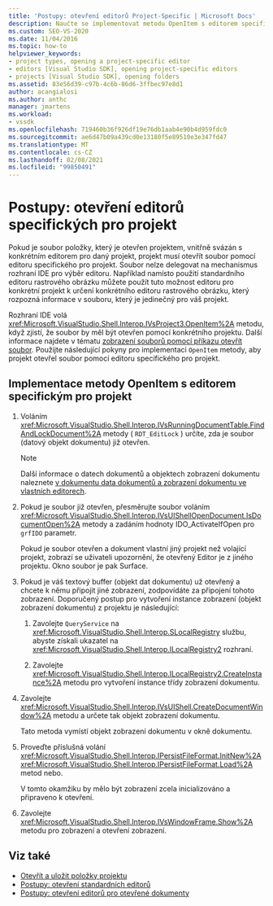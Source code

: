 ```yaml
---
title: 'Postupy: otevření editorů Project-Specific | Microsoft Docs'
description: Naučte se implementovat metodu OpenItem s editorem specifickým pro projekt, aby projekt mohl otevřít soubor vázaný na editor pro daný projekt.
ms.custom: SEO-VS-2020
ms.date: 11/04/2016
ms.topic: how-to
helpviewer_keywords:
- project types, opening a project-specific editor
- editors [Visual Studio SDK], opening project-specific editors
- projects [Visual Studio SDK], opening folders
ms.assetid: 83e56d39-c97b-4c6b-86d6-3ffbec97e8d1
author: acangialosi
ms.author: anthc
manager: jmartens
ms.workload:
- vssdk
ms.openlocfilehash: 719460b36f926df19e76db1aab4e90b4d959fdc0
ms.sourcegitcommit: ae6d47b09a439cd0e13180f5e89510e3e347fd47
ms.translationtype: MT
ms.contentlocale: cs-CZ
ms.lasthandoff: 02/08/2021
ms.locfileid: "99850491"
---
```

# <a name="how-to-open-project-specific-editors"></a>Postupy: otevření editorů specifických pro projekt
Pokud je soubor položky, který je otevřen projektem, vnitřně svázán s konkrétním editorem pro daný projekt, projekt musí otevřít soubor pomocí editoru specifického pro projekt. Soubor nelze delegovat na mechanismus rozhraní IDE pro výběr editoru. Například namísto použití standardního editoru rastrového obrázku můžete použít tuto možnost editoru pro konkrétní projekt k určení konkrétního editoru rastrového obrázku, který rozpozná informace v souboru, který je jedinečný pro váš projekt.

 Rozhraní IDE volá <xref:Microsoft.VisualStudio.Shell.Interop.IVsProject3.OpenItem%2A> metodu, když zjistí, že soubor by měl být otevřen pomocí konkrétního projektu. Další informace najdete v tématu [zobrazení souborů pomocí příkazu otevřít soubor](../extensibility/internals/displaying-files-by-using-the-open-file-command.md). Použijte následující pokyny pro implementaci `OpenItem` metody, aby projekt otevřel soubor pomocí editoru specifického pro projekt.

## <a name="to-implement-the-openitem-method-with-a-project-specific-editor"></a>Implementace metody OpenItem s editorem specifickým pro projekt

1. Voláním <xref:Microsoft.VisualStudio.Shell.Interop.IVsRunningDocumentTable.FindAndLockDocument%2A> metody ( `RDT_EditLock` ) určíte, zda je soubor (datový objekt dokumentu) již otevřen.

    > [!NOTE]
    > Další informace o datech dokumentů a objektech zobrazení dokumentu naleznete [v dokumentu data dokumentů a zobrazení dokumentu ve vlastních editorech](../extensibility/document-data-and-document-view-in-custom-editors.md).

2. Pokud je soubor již otevřen, přesměrujte soubor voláním <xref:Microsoft.VisualStudio.Shell.Interop.IVsUIShellOpenDocument.IsDocumentOpen%2A> metody a zadáním hodnoty IDO_ActivateIfOpen pro `grfIDO` parametr.

     Pokud je soubor otevřen a dokument vlastní jiný projekt než volající projekt, zobrazí se uživateli upozornění, že otevřený Editor je z jiného projektu. Okno soubor je pak Surface.

3. Pokud je váš textový buffer (objekt dat dokumentu) už otevřený a chcete k němu připojit jiné zobrazení, zodpovídáte za připojení tohoto zobrazení. Doporučený postup pro vytvoření instance zobrazení (objekt zobrazení dokumentu) z projektu je následující:

    1. Zavolejte `QueryService` na <xref:Microsoft.VisualStudio.Shell.Interop.SLocalRegistry> službu, abyste získali ukazatel na <xref:Microsoft.VisualStudio.Shell.Interop.ILocalRegistry2> rozhraní.

    2. Zavolejte <xref:Microsoft.VisualStudio.Shell.Interop.ILocalRegistry2.CreateInstance%2A> metodu pro vytvoření instance třídy zobrazení dokumentu.

4. Zavolejte <xref:Microsoft.VisualStudio.Shell.Interop.IVsUIShell.CreateDocumentWindow%2A> metodu a určete tak objekt zobrazení dokumentu.

     Tato metoda vymístí objekt zobrazení dokumentu v okně dokumentu.

5. Proveďte příslušná volání <xref:Microsoft.VisualStudio.Shell.Interop.IPersistFileFormat.InitNew%2A> <xref:Microsoft.VisualStudio.Shell.Interop.IPersistFileFormat.Load%2A> metod nebo.

     V tomto okamžiku by mělo být zobrazení zcela inicializováno a připraveno k otevření.

6. Zavolejte <xref:Microsoft.VisualStudio.Shell.Interop.IVsWindowFrame.Show%2A> metodu pro zobrazení a otevření zobrazení.

## <a name="see-also"></a>Viz také
- [Otevřít a uložit položky projektu](../extensibility/internals/opening-and-saving-project-items.md)
- [Postupy: otevření standardních editorů](../extensibility/how-to-open-standard-editors.md)
- [Postupy: otevření editorů pro otevřené dokumenty](../extensibility/how-to-open-editors-for-open-documents.md)
